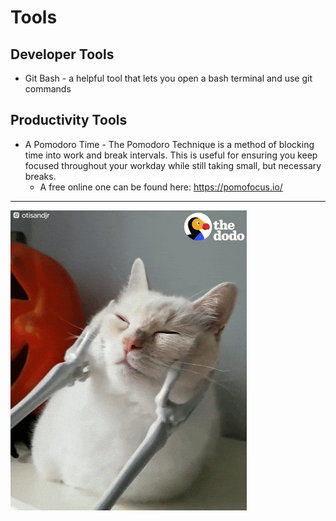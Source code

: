 # Tools

## Developer Tools

- Git Bash - a helpful tool that lets you open a bash terminal and use git commands

## Productivity Tools

- A Pomodoro Time - The Pomodoro Technique is a method of blocking time into work and break intervals. This is useful for ensuring you keep focused throughout your workday while still taking small, but necessary breaks.
    - A free online one can be found here: https://pomofocus.io/



---

![Cat getting massage](./images/cat.gif)